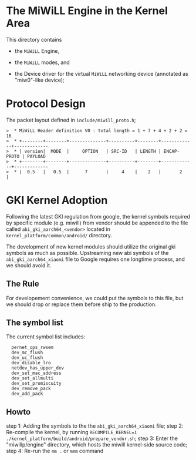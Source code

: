 The MiWiLL Engine in the Kernel Area
====

This directory contains 
* the `MiWiLL` Engine, 
 
* the `MiWiLL` modes, and 
* the Device driver for the virtual `MiWiLL` networking device (annotated as "miw0"-like device);


# Protocol Design #

The packet layout defined in `include/miwill_proto.h`;

    >  * MiWiLL Header definition V0 : total length = 1 + 7 + 4 + 2 + 2 = 16
    >  * +--------+--------+--------------+----------+--------+-------------+-------------
    >  * | version|  MODE  |     OPTION   | SRC-ID   | LENGTH | ENCAP-PROTO | PAYLOAD
    >  * +--------+--------+--------------+----------+--------+-------------+-------------
    >  * |  0.5   |   0.5  |      7       |     4    |    2   |       2     |


# GKI Kernel Adoption #

Following the latest GKI regulation from google, the kernel symbols required by specific module (e.g. miwill) from vendor should be appended to the file called `abi_gki_aarch64_<vendor>` located in `kernel_platform/common/android/` directory.

The development of new kernel modules should utilize the original gki symbols as much as possible. Upstreaming new abi symbols of the `abi_gki_aarch64_xiaomi` file to Google requires one longtime process, and we should avoid it.

## The Rule ##
For developement convenience, we could put the symbols to this file, but we should drop or replace them before ship to the production.

## The symbol list ##

The current symbol list includes:
```plaintext
  pernet_ops_rwsem
  dev_mc_flush
  dev_uc_flush
  dev_disable_lro
  netdev_has_upper_dev
  dev_set_mac_address
  dev_set_allmulti
  dev_set_promiscuity
  dev_remove_pack
  dev_add_pack
```

## Howto ##

step 1: Adding the symbols to the the `abi_gki_aarch64_xiaomi` file;
step 2: Re-compile the kernel, by running `RECOMPILE_KERNEL=1 ./kernel_platform/build/android/prepare_vendor.sh`;
step 3: Enter the "miwillp/engine" directory, which hosts the miwill kernel-side source code;
step 4: Re-run the `mm .` or `mmm` command

